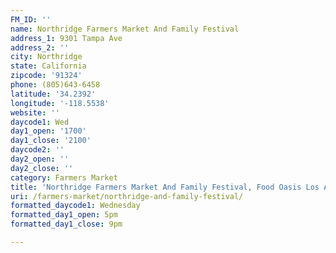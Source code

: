 ```yaml
---
FM_ID: ''
name: Northridge Farmers Market And Family Festival
address_1: 9301 Tampa Ave
address_2: ''
city: Northridge
state: California
zipcode: '91324'
phone: (805)643-6458
latitude: '34.2392'
longitude: '-118.5538'
website: ''
daycode1: Wed
day1_open: '1700'
day1_close: '2100'
daycode2: ''
day2_open: ''
day2_close: ''
category: Farmers Market
title: 'Northridge Farmers Market And Family Festival, Food Oasis Los Angeles'
uri: /farmers-market/northridge-and-family-festival/
formatted_daycode1: Wednesday
formatted_day1_open: 5pm
formatted_day1_close: 9pm

---
```

